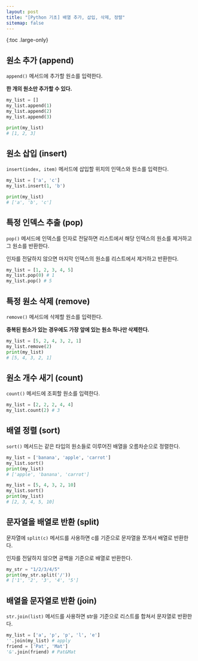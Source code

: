 ```yaml
---
layout: post
title: "[Python 기초] 배열 추가, 삽입, 삭제, 정렬"
sitemap: false
---
```


{:toc .large-only}

## 원소 추가 (append)

`append()` 메서드에 추가할 원소를 입력한다.

**한 개의 원소만 추가할 수 있다.**

```python
my_list = []
my_list.append(1)
my_list.append(2)
my_list.append(3)

print(my_list)
# [1, 2, 3]
```

## 원소 삽입 (insert)

`insert(index, item)` 메서드에 삽입할 위치의 인덱스와 원소를 입력한다.

```python
my_list = ['a', 'c']
my_list.insert(1, 'b')

print(my_list)
# ['a', 'b', 'c']
```

## 특정 인덱스 추출 (pop)

`pop()` 메서드에 인덱스를 인자로 전달하면 리스트에서 해당 인덱스의 원소를 제거하고 그 원소를 반환한다.

인자를 전달하지 않으면 마지막 인덱스의 원소를 리스트에서 제거하고 반환한다.

```python
my_list = [1, 2, 3, 4, 5]
my_list.pop(0) # 1
my_list.pop() # 5
```

## 특정 원소 삭제 (remove)

`remove()` 메서드에 삭제할 원소를 입력한다.

**중복된 원소가 있는 경우에도 가장 앞에 있는 원소 하나만 삭제한다.**

```python
my_list = [5, 2, 4, 3, 2, 1]
my_list.remove(2)
print(my_list)
# [5, 4, 3, 2, 1]
```

## 원소 개수 새기 (count)

`count()` 메서드에 조회할 원소를 입력한다.

```python
my_list = [2, 2, 2, 4, 4]
my_list.count(2) # 3
```

## 배열 정렬 (sort)

`sort()` 메서드는 같은 타입의 원소들로 이루어진 배열을 오름차순으로 정렬한다.

```python
my_list = ['banana', 'apple', 'carrot']
my_list.sort()
print(my_list)
# ['apple', 'banana', 'carrot']

my_list = [5, 4, 3, 2, 10]
my_list.sort()
print(my_list)
# [2, 3, 4, 5, 10]
```

## 문자열을 배열로 반환 (split)

문자열에 `split(c)` 메서드를 사용하면 c를 기준으로 문자열을 쪼개서 배열로 반환한다.

인자를 전달하지 않으면 공백을 기준으로 배열로 반환한다.

```python
my_str = "1/2/3/4/5"
print(my_str.split('/'))
# ['1', '2', '3', '4', '5']
```

## 배열을 문자열로 반환 (join)

`str.join(list)` 메서드를 사용하면 str을 기준으로 리스트를 합쳐서 문자열로 반환한다.

```python
my_list = ['a', 'p', 'p', 'l', 'e']
''.join(my_list) # apply
friend = ['Pat', 'Mat']
'&'.join(friend) # Pat&Mat
```
